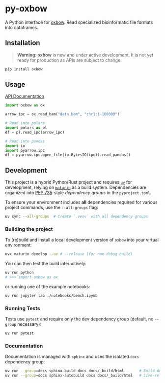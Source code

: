 # py-oxbow

A Python interface for [oxbow](https://github.com/abdenlab/oxbow).
Read specialized bioinformatic file formats into dataframes.

## Installation

> **Warning**: **oxbow** is new and under active development. It is not yet
> ready for production as APIs are subject to change.

```sh
pip install oxbow
```

## Usage

[API Documentation](https://abdenlab.org/oxbow/)

```python
import oxbow as ox

arrow_ipc = ox.read_bam("data.bam", "chr1:1-100000")

# Read into polars
import polars as pl
df = pl.read_ipc(arrow_ipc)

# Read into pandas
import io
import pyarrow.ipc
df = pyarrow.ipc.open_file(io.BytesIO(ipc)).read_pandas()
```

## Development

This project is a hybrid Python/Rust project and requires
[`uv`](https://github.com/astral-sh/uv) for development, relying on
[`maturin`](https://github.com/PyO3/maturin) as a build system. Dependencies
are organized into [PEP 735](https://peps.python.org/pep-0735/)-style
_dependency groups_ in the `pyproject.toml`.

To ensure your environment includes **all** dependencies required for various
project commands, use the `--all-groups` flag:

```sh
uv sync --all-groups  # Create `.venv` with all dependency groups
```

### Building the project

To (re)build and install a local development version of `oxbow` into your
virtual environment:

```sh
uvx maturin develop --uv # --release (for non-debug build)
```

You can then test the build interactively:

```sh
uv run python
# >>> import oxbow as ox
```

or running one of the example notebooks:

```sh
uv run jupyter lab ./notebooks/bench.ipynb
```

### Running Tests

Tests use `pytest` and require only the dev dependency group (default, no
`--group` necessary):

```sh
uv run pytest
```

### Documentation

Documentation is managed with `sphinx` and uses the isolated `docs` dependency group:

```sh
uv run --group=docs sphinx-build docs docs/_build/html       # Build docs
uv run --group=docs sphinx-autobuild docs docs/_build/html   # Live-reload server
```
